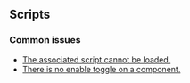 ## Scripts
### Common issues
- [The associated script cannot be loaded.](Scripts/Loading%20Issues.md)
- [There is no enable toggle on a component.](Scripts/Lifetime%20Functions.md)